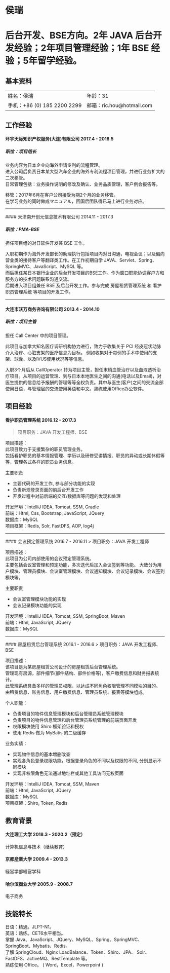 <html>
<h1>侯瑞<h1>
<div style="width: 120px; position: absolute; right: 29%; top: 9%">
<!-- <img src="https://s1.ax1x.com/2018/11/12/iLoBcQ.md.jpg" border="0" /> -->
</div>

</html>

后台开发、BSE方向。2年 JAVA 后台开发经验；2年项目管理经验；1年 BSE 经验；5年留学经验。<br>


## 基本资料
<html>
<table style="border: 0;">
    <tr>
        <td>姓名：侯瑞</td>
        <td>年龄：31</td>
    </tr>
    <tr>
        <td>手机：+86 (0) 185 2200 2299</td>
        <td>邮箱：ric.hou@hotmail.com</td>
    </tr>
</table>
</html>

## 工作经验

#### 环宇天际知识产权服务(大连)有限公司 2017.4 - 2018.5

##### 职位：项目组长
业务内容为日本企业向海外申请专利的流程管理。<br>
进入公司后负责日本某大型汽车企业的海外专利流程项目管理，并进行业务扩大的二次移管。<br>
日常管理包括：业务操作说明的修改及确认、业务品质管理，客户例会报告等。<br>

移管：2017年6月在客户公司接受为期2个月的业务移管。<br>
在学习业务的同时做成マニュアル，回国后团队得已马上进行业务对应。<br>
<hr>
#### 天津南开创元信息技术有限公司 2014.11 - 2017.3

##### 职位：PMA-BSE
担任项目组的对日软件开发兼 BSE 工作。<br>

入职初期作为海外开发部长的助理执行包括项目内对日沟通，电视会议；以及偏向营业类的接待客户等翻译类工作。在工作初期自学 JAVA、Servlet、Spring、SpringMVC、JavaScript、MySQL 等。 <br>
而后担任某日本银行企业的后台开发项目的BSE工作。作为窗口职能协调客户方和服务方的技术问题联系沟通交流。 <br>
后期进入项目组兼任 BSE 及后台开发工作。参与完成 房屋租赁管理系统 和 看护职员管理系统 等项目的开发工作。 <br>
<hr>

#### 大连市沃万商务咨询有限公司 2013.4 - 2014.10

##### 职位：项目主管
  担任 Call Center 中的项目管理。<br>

  此项目与加拿大知名医疗调研机构协力进行，致力于收集关于 PCI 经皮冠状动脉介入治疗、心脏支架的医疗信息为目标。
  例如收集对于每例的手术中使用的支架、球囊、以及IVUS使用状况等等信息。 <br>

  入职3个月后从 CallOperator 转为项目主管，担任末梢血管治疗以及血液透析治疗项目。从项目的运营管理、到与日本本地医生之间的沟通(电话以及Email)，对医生提供的信息给予报酬的管理等等全权负责。其中与医生(客户)之间的交流全部使用日语，与管理层的交流使用英语和中文。熟练使用Office办公软件。 <br>



## 项目经验

#### 看护职员管理系统 2016.12 - 2017.3
> 项目职务：JAVA 开发工程师、BSE

项目描述：<br>
此项目致力于支援繁杂的职员管理业务。<br>
包括看护职员的基本情报管理、学历以及研修受讲情报、职员的异动或长期休假等等，管理各式各样的职员业务信息。<br>

主要职责
- 主要代码的开发工作, 参与部分功能的实现
- 负责新规登录页面的前后台开发工作
- 开发过程中对前后端的交互/数据库等问题的发现和处理

开发环境：IntelliJ IDEA, Tomcat, SSM, Gradle <br>
前端：Html, Css, Bootstrap, JavaScript, JQuery <br>
数据库：MySQL <br>
项目框架：Redis, Solr, FastDFS, AOP, log4j <br>

<hr>
#### 会议预定管理系统 2016.7 - 2016.11
> 项目职务：JAVA 开发工程师

项目描述：<br>
此项目为公司内部使用的会议预定管理系统。<br>
主要包括会议室管理和预定功能，多次迭代后加入会议签到等功能。
大致分为用户模块、管理员模块、会议室管理模块、会议通知模块、会议记录模块、会议签到模块等。

主要职责
- 会议室管理模块功能的实现
- 会议记录模块功能的实现

开发环境：IntelliJ IDEA, Tomcat, SSM, SpringBoot, Maven <br>
前端：Html, JavaScript, JQuery <br>
数据库：MySQL <br>

<hr>
#### 房屋租赁后台管理系统 2016.1 - 2016.6
> 项目职务：JAVA 开发工程师、BSE

项目描述：<br>
该项目是为某房屋租赁公司设计的房屋租赁后台管理系统。 <br>
管理现有房源，部件细节(部件结构、部件价格等)，客户缴费信息和财务报表统计。 <br>
此管理系统具备多样的管理员权限，以达成不同角色权限管理不同模块的目的。 <br>
由租赁信息、账务信息、用户缴费信息、管理员系统、报表等模块组成。 <br>

个人职能：
 - 负责项目的物件信息管理模块和后台管理员系统管理模块
 - 负责项目的物件信息管理和后台管理员系统管理的前端页面开发
 - 权限模块使用 Shiro 框架验证和授权
 - 使用 Redis 做为 MyBatis 的二级缓存

业务实绩：
 - 实现物件信息的基本增删改查
 - 实现各角色登录权限功能，根据登录角色的不同以及权限的不同, 分别显示不同模块
 - 实现非权限角色无法通过地址栏或其他工具访问无权页面

开发环境：IntelliJ IDEA, Tomcat, SSM, Maven <br>
前端：Html, JavaScript, JQuery <br>
数据库：MySQL <br>
项目框架：Shiro, Token, Redis <br>

## 教育背景

#### 大连理工大学 2018.3 - 2020.2（预定）
计算机信息与技术（继续教育）
#### 京都産業大学 2009.4 - 2013.3
経営学部経営学科
#### 哈尔滨商业大学 2005.9 - 2008.7
电子商务

## 技能特长
日语：精通。JLPT-N1。 <br>
英语：熟练。CET6水平相当。 <br>
掌握 Java、JavaScript、JQuery、MySQL、Spring、SpringMVC、
SpringBoot、Mybatis、Redis。 <br>
了解 SpringCloud、Nginx LoadBalance、Token、Shiro、JPA、
Solr、FastDFS、activeMQ、RestTemplate 等。 <br>
熟练使用 Office。 ( Word，Excel，Powerpoint ) <br>
